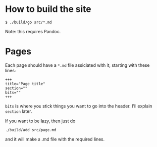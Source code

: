 How to build the site
=====================

	$ ./build/go src/*.md

Note: this requires Pandoc.

Pages
=====

Each page should have a `*.md` file assiciated with it, starting with these lines:

	+++
	title="Page title"
	section=""
	bits=""
	+++

`bits` is where you stick things you want to go into the header. I'll explain `section` later.

If you want to be lazy, then just do 

	./build/add src/page.md

and it will make a .md file with the required lines.
